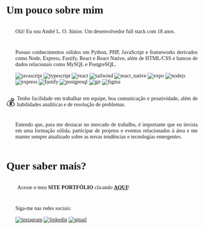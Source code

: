 <link rel="preconnect" href="https://fonts.googleapis.com">
<link rel="preconnect" href="https://fonts.gstatic.com" crossorigin>
<link href="https://fonts.googleapis.com/css2?family=Poppins:wght@400;700&display=swap" rel="stylesheet">

<div style="font-family: 'Poppins'">

# <b>Um pouco sobre mim</b>

<div style="display:flex; gap: 5px;">

<span style="font-size: 24px">:wave:</span>
<p>Olá! Eu sou André L. O. Júnior. Um desenvolvedor full stack com 18 anos.</p>

</div>

<div style="display:flex; gap: 5px;">

<span style="font-size: 24px">:brain:</span>
<div>
<p style="text-align: justify">Possuo conhecimentos sólidos em Python, PHP, JavaScript e frameworks derivados como Node, Express, Fastify, React e React Native, além de HTML/CSS e bancos de dados relacionais como MySQL e PostgreSQL.</p>

![javascript](https://img.shields.io/badge/JavaScript-F7DF1E.svg?style=for-the-badge&logo=JavaScript&logoColor=black)
![typescript](https://img.shields.io/badge/TypeScript-3178C6.svg?style=for-the-badge&logo=TypeScript&logoColor=white)
![react](https://img.shields.io/badge/React-61DAFB.svg?style=for-the-badge&logo=React&logoColor=black)
![tailwind](https://img.shields.io/badge/Tailwind%20CSS-06B6D4.svg?style=for-the-badge&logo=Tailwind-CSS&logoColor=white)
![react_native](https://camo.githubusercontent.com/cb5e3f603a3ed35e5b178e6570d6fb1d6f9d8ef4bca7a72b6b372e5bab55e00f/68747470733a2f2f696d672e736869656c64732e696f2f62616467652f52656163742532304e61746976652d3631444146422e7376673f7374796c653d666f722d7468652d6261646765266c6f676f3d5265616374266c6f676f436f6c6f723d626c61636b)
![expo](https://img.shields.io/badge/Expo-000020.svg?style=for-the-badge&logo=Expo&logoColor=white)
![nodejs](https://img.shields.io/badge/Node.js-339933.svg?style=for-the-badge&logo=nodedotjs&logoColor=white)
![express](https://img.shields.io/badge/Express-000000.svg?style=for-the-badge&logo=Express&logoColor=white)
![fastify](https://img.shields.io/badge/Fastify-000000.svg?style=for-the-badge&logo=Fastify&logoColor=white)
![postgresql](https://img.shields.io/badge/PostgreSQL-4169E1.svg?style=for-the-badge&logo=PostgreSQL&logoColor=white)
![git](https://img.shields.io/badge/Git-F05032.svg?style=for-the-badge&logo=Git&logoColor=white)
![figma](https://img.shields.io/badge/Figma-F24E1E.svg?style=for-the-badge&logo=Figma&logoColor=white)
</div>

</div>

<div style="display:flex; gap: 5px;">

<span style="font-size: 24px">:moneybag:</span>
<p style="text-align: justify">Tenho facilidade em trabalhar em equipe, boa comunicação e proatividade, além de habilidades analíticas e de resolução de problemas.</p>

</div>

<div style="display:flex; gap: 5px;">

<span style="font-size: 24px">:rocket:</span>
<p style="text-align: justify">Entendo que, para me destacar no mercado de trabalho, é importante que eu invista em uma formação sólida, participar de projetos e eventos relacionados à área e me manter sempre atualizado sobre as novas tendências e tecnologias emergentes.</p>

</div>

# <b>Quer saber mais?</b>


<div style="display:flex; gap: 5px;">

<span style="font-size: 24px">:bookmark:</span>
<p style="text-align: justify">

Acesse o meu <b>SITE PORTFÓLIO</b> clicando [<b>AQUI</b>](https://andreojr-portfolio.onrender.com)!
</p>

</div>

<div style="display:flex; gap: 5px;">

<span style="font-size: 24px">:speech_balloon:</span>
<div>
<p>Siga-me nas redes sociais:</p>
<div>

[![instagram](https://img.shields.io/badge/Instagram-E4405F.svg?style=for-the-badge&logo=Instagram&logoColor=white)](https://www.instagram.com/eiandreojr/)
[![linkedin](https://img.shields.io/badge/LinkedIn-0A66C2.svg?style=for-the-badge&logo=LinkedIn&logoColor=white)](https://www.linkedin.com/in/andreojr/)
[![gmail](https://img.shields.io/badge/Gmail-EA4335.svg?style=for-the-badge&logo=Gmail&logoColor=white)](mailto:atipicode.ec@gmail.com)
</div>
</div>

</div>
</div>
